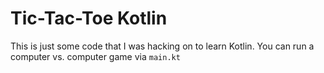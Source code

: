 # Tic-Tac-Toe Kotlin

This is just some code that I was hacking on to learn Kotlin. You can run a computer vs. computer game via `main.kt`
